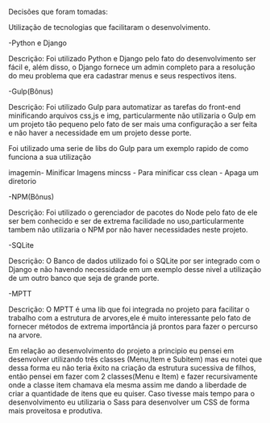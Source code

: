 Decisões que foram tomadas:

Utilização de tecnologias que facilitaram o desenvolvimento.

-Python e Django

Descrição: Foi utilizado Python e Django pelo fato do desenvolvimento ser fácil e, além disso, o Django fornece um admin completo para a resolução do meu problema que era cadastrar menus e seus respectivos itens.

-Gulp(Bônus)

Descrição: Foi utilizado Gulp para automatizar as tarefas do front-end minificando arquivos css,js e img, particularmente não utilizaria o Gulp em um projeto tão pequeno pelo fato de ser mais uma configuração a ser feita e não haver a necessidade em um projeto desse porte.

Foi utilizado uma serie de libs do Gulp para um exemplo rapido de como funciona a sua utilização

imagemin- Minificar Imagens
mincss - Para minificar css
clean - Apaga um diretorio

-NPM(Bônus)

Descrição: Foi utilizado o gerenciador de pacotes do Node pelo fato de ele ser bem conhecido e ser de extrema
facilidade no uso,particularmente tambem não utilizaria o NPM por não haver necessidades neste projeto.

-SQLite

Descrição: O Banco de dados utilizado foi o SQLite por ser integrado com o Django e não havendo necessidade em um exemplo desse nivel a utilização de um outro banco que seja de grande porte.

-MPTT

Descrição: O MPTT é uma lib que foi integrada no projeto para facilitar o trabalho com a estrutura de arvores,ele é muito interessante pelo fato de fornecer métodos de extrema importância já prontos para fazer o percurso na arvore.

Em relação ao desenvolvimento do projeto a principio eu pensei em desenvolver utilizando três classes (Menu,Item e Subitem) mas eu notei que dessa forma eu não teria êxito na criação da estrutura sucessiva de filhos, então pensei em fazer com 2 classes(Menu e Item) e fazer recursivamente onde a classe item chamava ela mesma assim me dando a liberdade de criar a quantidade de itens que eu quiser. Caso tivesse mais tempo para o desenvolvimento eu utilizaria o Sass para desenvolver um CSS de forma mais proveitosa e produtiva.
